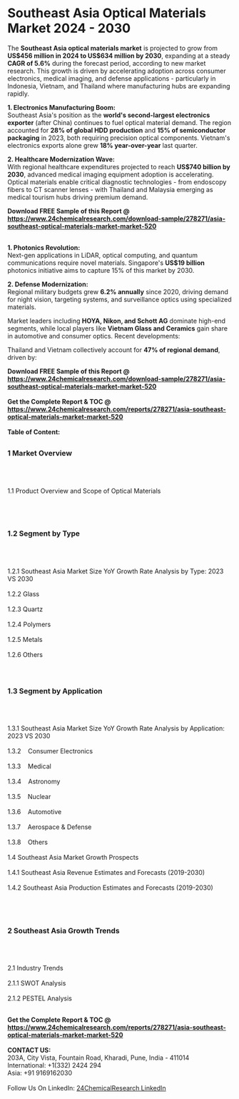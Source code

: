 <h1>Southeast Asia Optical Materials Market 2024 - 2030</h1><p>The <strong>Southeast Asia optical materials market</strong> is projected to grow from <strong>US$456 million in 2024 to US$634 million by 2030</strong>, expanding at a steady <strong>CAGR of 5.6%</strong> during the forecast period, according to new market research. This growth is driven by accelerating adoption across consumer electronics, medical imaging, and defense applications - particularly in Indonesia, Vietnam, and Thailand where manufacturing hubs are expanding rapidly.</p><p><strong>1. Electronics Manufacturing Boom:</strong><br>
Southeast Asia's position as the <strong>world's second-largest electronics exporter</strong> (after China) continues to fuel optical material demand. The region accounted for <strong>28% of global HDD production</strong> and <strong>15% of semiconductor packaging</strong> in 2023, both requiring precision optical components. Vietnam's electronics exports alone grew <strong>18% year-over-year</strong> last quarter.</p><p><strong>2. Healthcare Modernization Wave:</strong><br>
With regional healthcare expenditures projected to reach <strong>US$740 billion by 2030</strong>, advanced medical imaging equipment adoption is accelerating. Optical materials enable critical diagnostic technologies - from endoscopy fibers to CT scanner lenses - with Thailand and Malaysia emerging as medical tourism hubs driving premium demand.</p><div><b>Download FREE Sample of this Report @ 
            <a href="https://www.24chemicalresearch.com/download-sample/278271/asia-southeast-optical-materials-market-market-520">
            https://www.24chemicalresearch.com/download-sample/278271/asia-southeast-optical-materials-market-market-520</a></b></div><br><p><strong>1. Photonics Revolution:</strong><br>
Next-gen applications in LiDAR, optical computing, and quantum communications require novel materials. Singapore's <strong>US$19 billion</strong> photonics initiative aims to capture 15% of this market by 2030.</p><p><strong>2. Defense Modernization:</strong><br>
Regional military budgets grew <strong>6.2% annually</strong> since 2020, driving demand for night vision, targeting systems, and surveillance optics using specialized materials.</p><p>Market leaders including <strong>HOYA, Nikon, and Schott AG</strong> dominate high-end segments, while local players like <strong>Vietnam Glass and Ceramics</strong> gain share in automotive and consumer optics. Recent developments:</p><p>Thailand and Vietnam collectively account for <strong>47% of regional demand</strong>, driven by:</p><div><b>Download FREE Sample of this Report @ 
            <a href="https://www.24chemicalresearch.com/download-sample/278271/asia-southeast-optical-materials-market-market-520">
            https://www.24chemicalresearch.com/download-sample/278271/asia-southeast-optical-materials-market-market-520</a></b></div><br><div><b>Get the Complete Report & TOC @ 
            <a href="https://www.24chemicalresearch.com/reports/278271/asia-southeast-optical-materials-market-market-520">
            https://www.24chemicalresearch.com/reports/278271/asia-southeast-optical-materials-market-market-520</a></b></div><br>
            <b>Table of Content:</b><p><h2><span style="font-size:16px"><strong>1 Market Overview&nbsp;&nbsp; &nbsp;</strong></span></h2><br />
<br />
<p>1.1 Product Overview and Scope of Optical Materials&nbsp;</p><br />
<br />
<h2><strong><span style="font-size:16px">1.2 Segment by Type&nbsp;&nbsp; &nbsp;</span></strong></h2><br />
<br />
<p>1.2.1 Southeast Asia Market Size YoY Growth Rate Analysis by Type: 2023 VS 2030&nbsp;&nbsp; &nbsp;<br /><br />
1.2.2 Glass&nbsp;&nbsp; &nbsp;<br /><br />
1.2.3 Quartz<br /><br />
1.2.4 Polymers<br /><br />
1.2.5 Metals<br /><br />
1.2.6 Others<br /><br />
<br />
<h2><span style="font-size:16px"><strong>1.3 Segment by Application&nbsp;&nbsp;</strong></span></h2><br />
<br />
<p>1.3.1 Southeast Asia Market Size YoY Growth Rate Analysis by Application: 2023 VS 2030&nbsp;&nbsp; &nbsp;<br /><br />
1.3.2&nbsp;&nbsp; &nbsp;Consumer Electronics<br /><br />
1.3.3&nbsp;&nbsp; &nbsp;Medical<br /><br />
1.3.4&nbsp;&nbsp; &nbsp;Astronomy<br /><br />
1.3.5&nbsp;&nbsp; &nbsp;Nuclear<br /><br />
1.3.6&nbsp;&nbsp; &nbsp;Automotive<br /><br />
1.3.7&nbsp;&nbsp; &nbsp;Aerospace & Defense<br /><br />
1.3.8&nbsp;&nbsp; &nbsp;Others<br /><br />
1.4 Southeast Asia Market Growth Prospects&nbsp;&nbsp; &nbsp;<br /><br />
1.4.1 Southeast Asia Revenue Estimates and Forecasts (2019-2030)&nbsp;&nbsp; &nbsp;<br /><br />
1.4.2 Southeast Asia Production Estimates and Forecasts (2019-2030)&nbsp;&nbsp;</p><br />
<br />
<h2><span style="font-size:16px"><strong>2 Southeast Asia Growth Trends&nbsp;&nbsp; &nbsp;</strong></span></h2><br />
<br />
<p>2.1 Industry Trends&nbsp;&nbsp; &nbsp;<br /><br />
2.1.1 SWOT Analysis&nbsp;&nbsp; &nbsp;<br /><br />
2.1.2 PESTEL Analysis&nbsp;&nbsp; &nbsp;<br /><br />
</p><div><b>Get the Complete Report & TOC @ 
            <a href="https://www.24chemicalresearch.com/reports/278271/asia-southeast-optical-materials-market-market-520">
            https://www.24chemicalresearch.com/reports/278271/asia-southeast-optical-materials-market-market-520</a></b></div><br><b>CONTACT US:</b><br>
            203A, City Vista, Fountain Road, Kharadi, Pune, India - 411014<br>
            International: +1(332) 2424 294<br>
            Asia: +91 9169162030 <br><br>
            Follow Us On LinkedIn: <a href="https://www.linkedin.com/company/24chemicalresearch/">24ChemicalResearch LinkedIn</a>